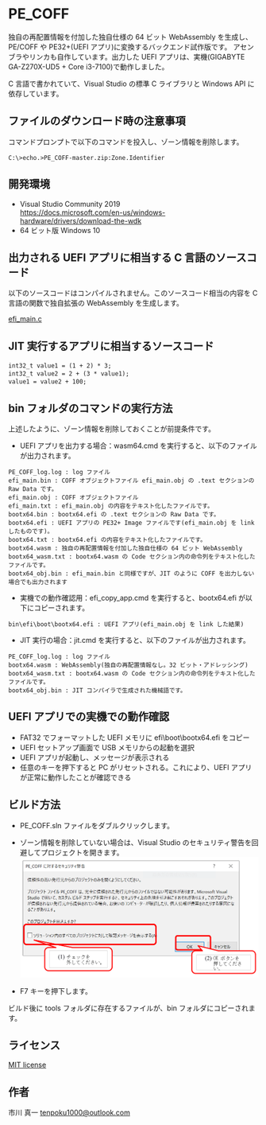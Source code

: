 
# PE_COFF

独自の再配置情報を付加した独自仕様の 64 ビット WebAssembly を生成し、PE/COFF や PE32+(UEFI アプリ)に変換するバックエンド試作版です。
アセンブラやリンカも自作しています。出力した UEFI アプリは、実機(GIGABYTE GA-Z270X-UD5 + Core i3-7100)で動作しました。  

C 言語で書かれていて、Visual Studio の標準 C ライブラリと Windows API に依存しています。

## ファイルのダウンロード時の注意事項

コマンドプロンプトで以下のコマンドを投入し、ゾーン情報を削除します。

```
C:\>echo.>PE_COFF-master.zip:Zone.Identifier
```

## 開発環境

* Visual Studio Community 2019  
https://docs.microsoft.com/en-us/windows-hardware/drivers/download-the-wdk
* 64 ビット版 Windows 10

## 出力される UEFI アプリに相当する C 言語のソースコード

以下のソースコードはコンパイルされません。このソースコード相当の内容を C 言語の関数で独自拡張の WebAssembly を生成します。

[efi_main.c](efi_main.c)

## JIT 実行するアプリに相当するソースコード

```
int32_t value1 = (1 + 2) * 3;
int32_t value2 = 2 + (3 * value1);
value1 = value2 + 100;
```

## bin フォルダのコマンドの実行方法

上述したように、ゾーン情報を削除しておくことが前提条件です。

* UEFI アプリを出力する場合：wasm64.cmd を実行すると、以下のファイルが出力されます。
```
PE_COFF_log.log : log ファイル
efi_main.bin : COFF オブジェクトファイル efi_main.obj の .text セクションの Raw Data です。
efi_main.obj : COFF オブジェクトファイル
efi_main.txt : efi_main.obj の内容をテキスト化したファイルです。
bootx64.bin : bootx64.efi の .text セクションの Raw Data です。
bootx64.efi : UEFI アプリの PE32+ Image ファイルです(efi_main.obj を link したものです)。
bootx64.txt : bootx64.efi の内容をテキスト化したファイルです。
bootx64.wasm : 独自の再配置情報を付加した独自仕様の 64 ビット WebAssembly
bootx64_wasm.txt : bootx64.wasm の Code セクション内の命令列をテキスト化したファイルです。
bootx64_obj.bin : efi_main.bin と同様ですが、JIT のように COFF を出力しない場合でも出力されます
```

* 実機での動作確認用：efi_copy_app.cmd を実行すると、bootx64.efi が以下にコピーされます。
```
bin\efi\boot\bootx64.efi : UEFI アプリ(efi_main.obj を link した結果)
```

* JIT 実行の場合：jit.cmd を実行すると、以下のファイルが出力されます。
```
PE_COFF_log.log : log ファイル
bootx64.wasm : WebAssembly(独自の再配置情報なし。32 ビット・アドレッシング)
bootx64_wasm.txt : bootx64.wasm の Code セクション内の命令列をテキスト化したファイルです。
bootx64_obj.bin : JIT コンパイラで生成された機械語です。
```

## UEFI アプリでの実機での動作確認

* FAT32 でフォーマットした UEFI メモリに efi\boot\bootx64.efi をコピー
* UEFI セットアップ画面で USB メモリからの起動を選択
* UEFI アプリが起動し、メッセージが表示される
* 任意のキーを押下すると PC がリセットされる。これにより、UEFI アプリが正常に動作したことが確認できる

## ビルド方法

* PE_COFF.sln ファイルをダブルクリックします。
* ゾーン情報を削除していない場合は、Visual Studio のセキュリティ警告を回避してプロジェクトを開きます。  
![warning](images/MSVC.PNG)

* F7 キーを押下します。

ビルド後に tools フォルダに存在するファイルが、bin フォルダにコピーされます。

## ライセンス

[MIT license](LICENSE)

## 作者

市川 真一 <tenpoku1000@outlook.com>

